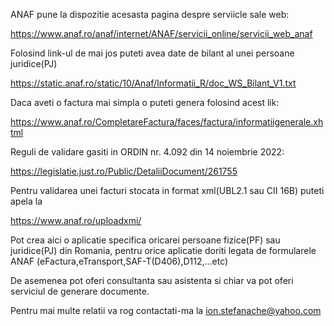 ANAF pune la dispozitie acesasta pagina despre serviicle sale web:

https://www.anaf.ro/anaf/internet/ANAF/servicii_online/servicii_web_anaf

Folosind link-ul de mai jos puteti avea date de bilant al unei persoane juridice(PJ)

https://static.anaf.ro/static/10/Anaf/Informatii_R/doc_WS_Bilant_V1.txt


Daca aveti o factura mai simpla o puteti genera folosind acest lik:

https://www.anaf.ro/CompletareFactura/faces/factura/informatiigenerale.xhtml

Reguli de validare gasiti in ORDIN nr. 4.092 din 14 noiembrie 2022:

https://legislatie.just.ro/Public/DetaliiDocument/261755

Pentru validarea unei facturi stocata in format xml(UBL2.1 sau CII 16B) puteti apela la

https://www.anaf.ro/uploadxmi/

Pot crea aici o aplicatie specifica oricarei persoane fizice(PF) sau juridice(PJ)
din Romania, pentru orice aplicatie doriti legata de 
formularele ANAF (eFactura,eTransport,SAF-T(D406),D112,...etc)

De asemenea pot oferi consultanta sau asistenta si chiar va pot oferi serviciul de 
generare documente.

Pentru mai multe relatii va rog contactati-ma la ion.stefanache@yahoo.com

